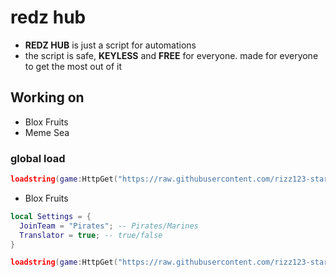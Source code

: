 # redz hub
- **REDZ HUB** is just a script for automations
- the script is safe, **KEYLESS** and **FREE** for everyone. made for everyone to get the most out of it

## Working on
- Blox Fruits
- Meme Sea

### global load
```lua
loadstring(game:HttpGet("https://raw.githubusercontent.com/rizz123-star/Scripts/refs/heads/main/main.luau"))()
```

- Blox Fruits
```lua
local Settings = {
  JoinTeam = "Pirates"; -- Pirates/Marines
  Translator = true; -- true/false
}

loadstring(game:HttpGet("https://raw.githubusercontent.com/rizz123-star/Scripts/refs/heads/main/main.luau"))(Settings)
```
